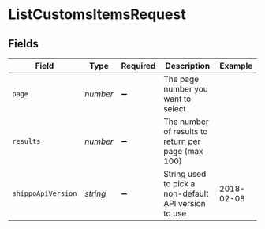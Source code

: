 # ListCustomsItemsRequest


## Fields

| Field                                                | Type                                                 | Required                                             | Description                                          | Example                                              |
| ---------------------------------------------------- | ---------------------------------------------------- | ---------------------------------------------------- | ---------------------------------------------------- | ---------------------------------------------------- |
| `page`                                               | *number*                                             | :heavy_minus_sign:                                   | The page number you want to select                   |                                                      |
| `results`                                            | *number*                                             | :heavy_minus_sign:                                   | The number of results to return per page (max 100)   |                                                      |
| `shippoApiVersion`                                   | *string*                                             | :heavy_minus_sign:                                   | String used to pick a non-default API version to use | 2018-02-08                                           |
